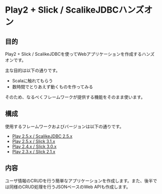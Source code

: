 # Play2 + Slick / ScalikeJDBCハンズオン

## 目的

Play2 + Slick / ScalikeJDBCを使ってWebアプリケーションを作成するハンズオンです。

主な目的は以下の通りです。

* Scalaに触れてもらう
* 数時間でとりあえず動くものを作ってみる

そのため、なるべくフレームワークが提供する機能をそのまま使います。

## 構成

使用するフレームワークおよびバージョンは以下の通りです。

* [Play 2.5.x / ScalikeJDBC 2.5.x](play2.5-scalikejdbc2.5/markdown/README.md)
* [Play 2.5.x / Slick 3.1.x](play2.5-slick3.1/markdown/README.md)
* [Play 2.4.x / Slick 3.0.x](play2.4-slick3.0/markdown/README.md)
* [Play 2.3.x / Slick 2.1.x](play2.3-slick2.1/markdown/README.md)

## 内容

ユーザ情報のCRUDを行う簡単なアプリケーションを作成します。また、後半では同様のCRUD処理を行うJSONベースのWeb APIも作成します。
